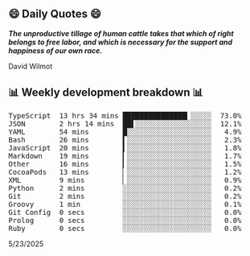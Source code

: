 ## 😄 Daily Quotes 😄

_**The unproductive tillage of human cattle takes that which of right belongs to free labor, and which is necessary for the support and happiness of our own race.**_

David Wilmot



## 📊 Weekly development breakdown 📊

<pre>TypeScript  13 hrs 34 mins ███████████████▎░░░░░  73.0%
JSON        2 hrs 14 mins  ██▌░░░░░░░░░░░░░░░░░░  12.1%
YAML        54 mins        █░░░░░░░░░░░░░░░░░░░░   4.9%
Bash        26 mins        ▍░░░░░░░░░░░░░░░░░░░░   2.3%
JavaScript  20 mins        ▍░░░░░░░░░░░░░░░░░░░░   1.8%
Markdown    19 mins        ▎░░░░░░░░░░░░░░░░░░░░   1.7%
Other       16 mins        ▎░░░░░░░░░░░░░░░░░░░░   1.5%
CocoaPods   13 mins        ▏░░░░░░░░░░░░░░░░░░░░   1.2%
XML         9 mins         ▏░░░░░░░░░░░░░░░░░░░░   0.9%
Python      2 mins         ░░░░░░░░░░░░░░░░░░░░░   0.2%
Git         2 mins         ░░░░░░░░░░░░░░░░░░░░░   0.2%
Groovy      1 min          ░░░░░░░░░░░░░░░░░░░░░   0.1%
Git Config  0 secs         ░░░░░░░░░░░░░░░░░░░░░   0.0%
Prolog      0 secs         ░░░░░░░░░░░░░░░░░░░░░   0.0%
Ruby        0 secs         ░░░░░░░░░░░░░░░░░░░░░   0.0%</pre>

5/23/2025